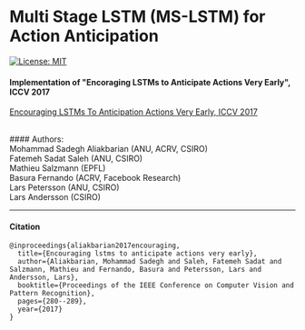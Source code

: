 # Multi Stage LSTM (MS-LSTM) for Action Anticipation
[![License: MIT](https://img.shields.io/badge/License-MIT-yellow.svg)](https://opensource.org/licenses/MIT)

#### Implementation of "Encoraging LSTMs to Anticipate Actions Very Early", ICCV 2017 <br/>
[Encouraging LSTMs To Anticipation Actions Very Early, ICCV 2017](http://openaccess.thecvf.com/content_ICCV_2017/papers/Aliakbarian_Encouraging_LSTMs_to_ICCV_2017_paper.pdf)

<br/>
#### Authors:<br/>
Mohammad Sadegh Aliakbarian (ANU, ACRV, CSIRO)<br/>
Fatemeh Sadat Saleh (ANU, CSIRO)<br/>
Mathieu Salzmann (EPFL)<br/>
Basura Fernando (ACRV, Facebook Research)<br/>
Lars Petersson (ANU, CSIRO)<br/>
Lars Andersson (CSIRO)<br/>


---
#### Citation
```
@inproceedings{aliakbarian2017encouraging,
  title={Encouraging lstms to anticipate actions very early},
  author={Aliakbarian, Mohammad Sadegh and Saleh, Fatemeh Sadat and Salzmann, Mathieu and Fernando, Basura and Petersson, Lars and Andersson, Lars},
  booktitle={Proceedings of the IEEE Conference on Computer Vision and Pattern Recognition},
  pages={280--289},
  year={2017}
}

```
